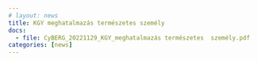 ```yaml
---
# layout: news
title: KGY meghatalmazás természetes személy
docs:
  - file: CyBERG_20221129_KGY_meghatalmazás természetes  személy.pdf
categories: [news]
---
```

